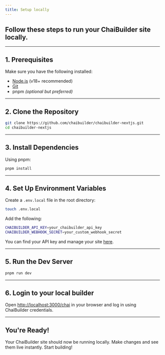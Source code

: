 ```yaml
---
title: Setup locally
---
```


## Follow these steps to run your ChaiBuilder site locally.

---

## 1. Prerequisites

Make sure you have the following installed:

- <a href="https://nodejs.org/" target="_blank" rel="noopener noreferrer">Node.js</a> (v18+ recommended)
- <a href="https://git-scm.com/" target="_blank" rel="noopener noreferrer">Git</a>
- pnpm _(optional but preferred)_

---

## 2. Clone the Repository

```bash
git clone https://github.com/chaibuilder/chaibuilder-nextjs.git
cd chaibuilder-nextjs
```

---

## 3. Install Dependencies

Using pnpm:

```bash
pnpm install
```

---

## 4. Set Up Environment Variables

Create a `.env.local` file in the root directory:

```bash
touch .env.local
```

Add the following:

```bash
CHAIBUILDER_API_KEY=your_chaibuilder_api_key
CHAIBUILDER_WEBHOOK_SECRET=your_custom_webhook_secret
```

You can find your API key and manage your site <a href="https://chaibuilder.com/sites" target="_blank" rel="noopener noreferrer">here</a>.

---

## 5. Run the Dev Server

```bash
pnpm run dev
```

---

## 6. Login to your local builder

Open <a href="http://localhost:3000/chai" target="_blank" rel="noopener noreferrer">http://localhost:3000/chai</a> in your browser and log in using ChaiBuilder credentials.

---

## You're Ready!

Your ChaiBuilder site should now be running locally. Make changes and see them live instantly. Start building!
